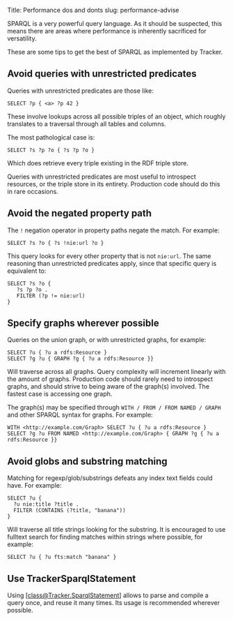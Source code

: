 Title: Performance dos and donts
slug: performance-advise

SPARQL is a very powerful query language. As it should be
suspected, this means there are areas where performance is
inherently sacrificed for versatility.

These are some tips to get the best of SPARQL as implemented
by Tracker.

## Avoid queries with unrestricted predicates

Queries with unrestricted predicates are those like:

```SPARQL
SELECT ?p { <a> ?p 42 }
```

These involve lookups across all possible triples of
an object, which roughly translates to a traversal
through all tables and columns.

The most pathological case is:

```SPARQL
SELECT ?s ?p ?o { ?s ?p ?o }
```

Which does retrieve every triple existing in the RDF
triple store.

Queries with unrestricted predicates are most useful to
introspect resources, or the triple store in its entirety.
Production code should do this in rare occasions.

## Avoid the negated property path

The `!` negation operator in property paths negate the
match. For example:

```SPARQL
SELECT ?s ?o { ?s !nie:url ?o }
```

This query looks for every other property that is not
`nie:url`. The same reasoning than unrestricted predicates
apply, since that specific query is equivalent to:

```SPARQL
SELECT ?s ?o {
   ?s ?p ?o .
   FILTER (?p != nie:url)
}
```

## Specify graphs wherever possible

Queries on the union graph, or with unrestricted graphs, for
example:

```SPARQL
SELECT ?u { ?u a rdfs:Resource }
SELECT ?g ?u { GRAPH ?g { ?u a rdfs:Resource }}
```

Will traverse across all graphs. Query complexity will increment
linearly with the amount of graphs. Production code should rarely
need to introspect graphs, and should strive to being aware of
the graph(s) involved. The fastest case is accessing one graph.

The graph(s) may be specified through
`WITH / FROM / FROM NAMED / GRAPH` and other
SPARQL syntax for graphs. For example:

```SPARQL
WITH <http://example.com/Graph> SELECT ?u { ?u a rdfs:Resource }
SELECT ?g ?u FROM NAMED <http://example.com/Graph> { GRAPH ?g { ?u a rdfs:Resource }}
```

## Avoid globs and substring matching

Matching for regexp/glob/substrings defeats any index text fields
could have. For example:

```SPARQL
SELECT ?u {
  ?u nie:title ?title .
  FILTER (CONTAINS (?title, "banana"))
}
```

Will traverse all title strings looking for the substring. It is
encouraged to use fulltext search for finding matches within strings
where possible, for example:

```SPARQL
SELECT ?u { ?u fts:match "banana" }
```

## Use TrackerSparqlStatement

Using [class@Tracker.SparqlStatement] allows to parse and compile
a query once, and reuse it many times. Its usage
is recommended wherever possible.

